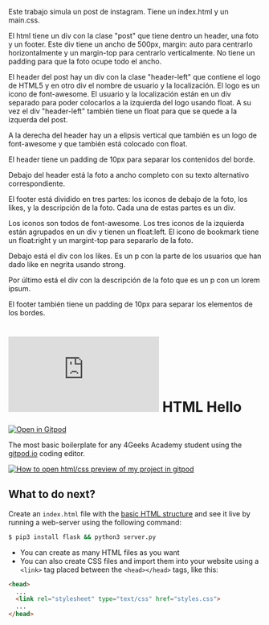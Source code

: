 
Este trabajo simula un post de instagram. Tiene un index.html y un main.css.

El html tiene un div con la clase "post" que tiene dentro un header, una foto y un footer. Este div tiene un ancho de 500px, margin: auto para centrarlo horizontalmente y un margin-top para centrarlo verticalmente. No tiene un padding para que la foto ocupe todo el ancho.

El header del post hay un div con la clase "header-left" que contiene el logo de HTML5 y en otro div el nombre de usuario y la localización. El logo es un icono de font-awesome. El usuario y la localización están en un div separado para poder colocarlos a la izquierda del logo usando float. A su vez el div "header-left" también tiene un float para que se quede a la izquerda del post.

A la derecha del header hay un a elipsis vertical que también es un logo de font-awesome y que también está colocado con float.

El header tiene un padding de 10px para separar los contenidos del borde.

Debajo del header está la foto a ancho completo con su texto alternativo correspondiente.

El footer está dividido en tres partes: los iconos de debajo de la foto, los likes, y la descripción de la foto. Cada una de estas partes es un div.

Los iconos son todos de font-awesome. Los tres iconos de la izquierda están agrupados en un div y tienen un float:left. El icono de bookmark tiene un float:right y un margint-top para separarlo de la foto.

Debajo está el div con los likes. Es un p con la parte de los usuarios que han dado like en negrita usando strong.

Por último está el div con la descripción de la foto que es un p con un lorem ipsum.

El footer también tiene un padding de 10px para separar los elementos de los bordes. 









# ![4Geeks Logo](http://assets.breatheco.de/apis/img/images.php?blob&random&cat=icon&tags=4geeks,16) HTML Hello

[![Open in Gitpod](https://gitpod.io/button/open-in-gitpod.svg)](https://gitpod.io#https://github.com/4GeeksAcademy/html-hello.git)

The most basic boilerplate for any 4Geeks Academy student using the [gitpod.io](gitpod.io) coding editor.

[![How to open html/css preview of my project in gitpod](https://github.com/4GeeksAcademy/Templates-Boilerplates/blob/master/assets/hello-html-intro.png?raw=true)](https://youtu.be/dfbDCMu_p-0)

## What to do next?

Create an `index.html` file with the [basic HTML structure](http://content.breatheco.de/lesson/what-is-html-learn-html#page-structure) and see it live by running a web-server using the following command:

```sh
$ pip3 install flask && python3 server.py
```

- You can create as many HTML files as you want
- You can also create CSS files and import them into your website using a `<link>` tag placed between the `<head></head>` tags, like this:

```html
<head>
  ...
  <link rel="stylesheet" type="text/css" href="styles.css">
  ...
</head>
```
